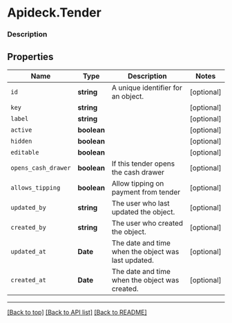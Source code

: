 # Apideck.Tender

### Description

## Properties
Name | Type | Description | Notes
------------ | ------------- | ------------- | -------------
`id` | **string** | A unique identifier for an object. | [optional] 
`key` | **string** |  | [optional] 
`label` | **string** |  | [optional] 
`active` | **boolean** |  | [optional] 
`hidden` | **boolean** |  | [optional] 
`editable` | **boolean** |  | [optional] 
`opens_cash_drawer` | **boolean** | If this tender opens the cash drawer | [optional] 
`allows_tipping` | **boolean** | Allow tipping on payment from tender | [optional] 
`updated_by` | **string** | The user who last updated the object. | [optional] 
`created_by` | **string** | The user who created the object. | [optional] 
`updated_at` | **Date** | The date and time when the object was last updated. | [optional] 
`created_at` | **Date** | The date and time when the object was created. | [optional] 





---

[[Back to top]](#) [[Back to API list]](../../../../README.md#documentation-for-api-endpoints) [[Back to README]](../../../../README.md)


